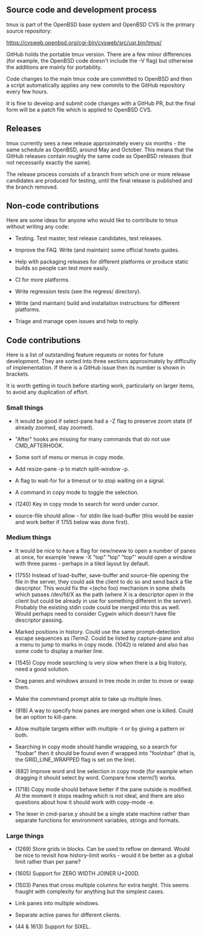 ## Source code and development process

tmux is part of the OpenBSD base system and OpenBSD CVS is the primary source
repository:

https://cvsweb.openbsd.org/cgi-bin/cvsweb/src/usr.bin/tmux/

GitHub holds the portable tmux version. There are a few minor differences (for
example, the OpenBSD code doesn't include the -V flag) but otherwise the
additions are mainly for portability.

Code changes to the main tmux code are committed to OpenBSD and then a script
automatically applies any new commits to the GitHub repository every few hours.

It is fine to develop and submit code changes with a GitHub PR, but the final
form will be a patch file which is applied to OpenBSD CVS.

## Releases

tmux currently sees a new release approximately every six months - the same
schedule as OpenBSD, around May and October. This means that the GitHub
releases contain roughly the same code as OpenBSD releases (but not necessarily
exactly the same).

The release process consists of a branch from which one or more release
candidates are produced for testing, until the final release is published and
the branch removed.

## Non-code contributions

Here are some ideas for anyone who would like to contribute to tmux without
writing any code:

- Testing. Test master, test release candidates, test releases.

- Improve the FAQ. Write (and maintain) some official howto guides.

- Help with packaging releases for different platforms or produce static builds
  so people can test more easily.

- CI for more platforms.

- Write regression tests (see the regress/ directory).

- Write (and maintain) build and installation instructions for different platforms.

- Triage and manage open issues and help to reply.

## Code contributions

Here is a list of outstanding feature requests or notes for future
development. They are sorted into three sections approximately by difficulty of
implementation. If there is a GitHub issue then its number is shown in
brackets.

It is worth getting in touch before starting work, particularly on larger
items, to avoid any duplication of effort.

### Small things

- It would be good if select-pane had a -Z flag to preserve zoom state (if
  already zoomed, stay zoomed).

- "After" hooks are missing for many commands that do not use CMD_AFTERHOOK.

- Some sort of menu or menus in copy mode.

- Add resize-pane -p to match split-window -p.

- A flag to wait-for for a timeout or to stop waiting on a signal.

- A command in copy mode to toggle the selection.

- (1240) Key in copy mode to search for word under cursor.

- source-file should allow - for stdin like load-buffer (this would be easier
  and work better if 1755 below was done first).

### Medium things

- It would be nice to have a flag for new/neww to open a number of panes at
  once, for example 'neww -X "top" "top" "top"' would open a window with three
  panes - perhaps in a tiled layout by default.

- (1755) Instead of load-buffer, save-buffer and source-file opening the file
  in the server, they could ask the client to do so and send back a file
  descriptor. This would fix the <(echo foo) mechanism in some shells which
  passes /dev/fd/X as the path (where X is a descriptor open in the client but
  could be already in use for something different in the server). Probably the
  existing stdin code could be merged into this as well. Would perhaps need to
  consider Cygwin which doesn't have file descriptor passing.

- Marked positions in history. Could use the same prompt-detection escape
  sequences as iTerm2. Could be listed by capture-pane and also a menu to jump
  to marks in copy mode. (1042) is related and also has some code to display a
  marker line.

- (1545) Copy mode searching is very slow when there is a big history, need a
  good solution.

- Drag panes and windows around in tree mode in order to move or swap them.

- Make the commmand prompt able to take up multiple lines.

- (918) A way to specify how panes are merged when one is killed. Could be an
  option to kill-pane.

- Allow multiple targets either with multiple -t or by giving a pattern or both.

- Searching in copy mode should handle wrapping, so a search for "foobar" then
  it should be found even if wrapped into "foo\nbar" (that is, the
  GRID_LINE_WRAPPED flag is set on the line).

- (682) Improve word and line selection in copy mode (for example when dragging
  it should select by word. Compare how xterm(1) works.

- (1718) Copy mode should behave better if the pane outside is modified. At the
  moment it stops reading which is not ideal, and there are also questions
  about how it should work with copy-mode -e.

- The lexer in cmd-parse.y should be a single state machine rather than separate
  functions for environment variables, strings and formats.

### Large things

- (1269) Store grids in blocks. Can be used to reflow on demand. Would be nice
  to revisit how history-limit works - would it be better as a global limit
  rather than per pane?

- (1605) Support for ZERO WIDTH JOINER U+200D.

- (1503) Panes that cross multiple columns for extra height. This seems fraught
  with complexity for anything but the simplest cases.

- Link panes into multiple windows.

- Separate active panes for different clients.

- (44 & 1613) Support for SIXEL.
